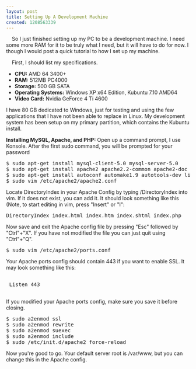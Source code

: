 ```yaml
---
layout: post
title: Setting Up A Development Machine
created: 1208563339
---
```

&nbsp;&nbsp;&nbsp;&nbsp;So I just finished setting up my PC to be a development machine. I need some more RAM for it to be truly what I need, but it will have to do for now. I though I would post a quick tutorial to how I set up my machine.

&nbsp;&nbsp;&nbsp;&nbsp;First, I should list my specifications.
<ul>
 <li><strong>CPU:</strong> AMD 64 3400+</li>
 <li><strong>RAM:</strong> 512MB PC4000</li>
 <li><strong>Storage:</strong> 500 GB SATA</li>
 <li><strong>Operating Systems:</strong> Windows XP x64 Edition, Kubuntu 7.10 AMD64</li>
 <li><strong>Video Card:</strong> Nvidia GeForce 4 Ti 4600</li>
</ul>
I have 80 GB dedicated to Windows, just for testing and using the few applications that I have not been able to replace in Linux. My development system has been setup on my primary partition, which contains the Kubuntu install.

<strong>Installing MySQL, Apache, and PHP:</strong>
Open up a command prompt, I use Konsole. After the first sudo command, you will be prompted for your password

<pre class="brush: bash; toolbar: false;">
$ sudo apt-get install mysql-client-5.0 mysql-server-5.0
$ sudo apt-get install apache2 apache2.2-common apache2-doc apache2-mpm-prefork apache2-utils libapr1 libexpat1 ssl-cert
$ sudo apt-get install autoconf automake1.9 autotools-dev libapache2-mod-php5 php5 php5-common php5-curl php5-dev php5-gd php-pear php5-ldap php5-mhash php5-mysql php5-snmp php-sqlite3 php5-xmlrpc php5-xsl php5-imap php5-mcrypt php5-pspell
$ sudo vim /etc/apache2/apache2.conf
</pre>

Locate DirectoryIndex in your Apache Config by typing /DirectoryIndex into vim. If it does not exist, you can add it. It should look something like this (Note, to start editing in vim, press "Insert" or "I":
<pre class="brush: bash; toolbar: false;">
DirectoryIndex index.html index.htm index.shtml index.php
</pre>
Now save and exit the Apache config file by pressing "Esc" followed by "Ctrl"+"X". If you have not modified the file you can just quit using "Ctrl"+"Q".

<pre class="brush: bash; toolbar: false;">
$ sudo vim /etc/apache2/ports.conf
</pre>

Your Apache ports config should contain 443 if you want to enable SSL. It may look something like this:
<pre class="brush: bash; toolbar: false;">
<ifmodule mod_ssl.c="">
 Listen 443
</ifmodule>
</pre>
If you modified your Apache ports config, make sure you save it before closing. 

<pre class="brush: bash; toolbar: false;">
$ sudo a2enmod ssl
$ sudo a2enmod rewrite
$ sudo a2enmod suexec
$ sudo a2enmod include
$ sudo /etc/init.d/apache2 force-reload
</pre>

Now you're good to go. Your default server root is /var/www, but you can change this in the Apache config.
